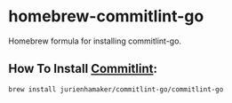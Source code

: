 # homebrew-commitlint-go

Homebrew formula for installing commitlint-go.

## How To Install [Commitlint](https://github.com/jurienhamaker/commitlint):

```
brew install jurienhamaker/commitlint-go/commitlint-go
```
